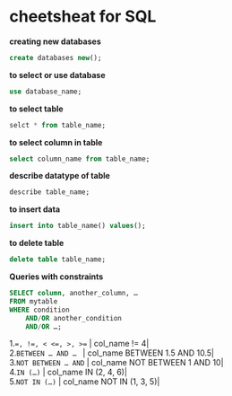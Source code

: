 # cheetsheat for  SQL 

**creating new databases**

```sql
create databases new();
```
**to select or use database**
```sql
use database_name;
```
**to select table**
```sql
selct * from table_name;
```
**to select column in table**
```sql
select column_name from table_name;
```

**describe datatype of table**
```sql
describe table_name;
```
**to insert data**
```sql
insert into table_name() values();
```
**to delete table**
```sql
delete table table_name;
```
**Queries with constraints**
```sql
SELECT column, another_column, …
FROM mytable
WHERE condition
    AND/OR another_condition
    AND/OR …;
```   

 1.`=, !=, < <=, >, >=`  | col_name != 4|<br>
 2.`BETWEEN … AND … `    | col_name BETWEEN 1.5 AND 10.5|<br>
 3.`NOT BETWEEN … AND`   | col_name NOT BETWEEN 1 AND 10|<br> 
 4.`IN (…)`	             | col_name IN (2, 4, 6)|<br>
 5.`NOT IN (…)`          | col_name NOT IN (1, 3, 5)|<br>

